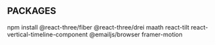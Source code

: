 ## PACKAGES

npm install @react-three/fiber @react-three/drei maath react-tilt react-vertical-timeline-component @emailjs/browser framer-motion
